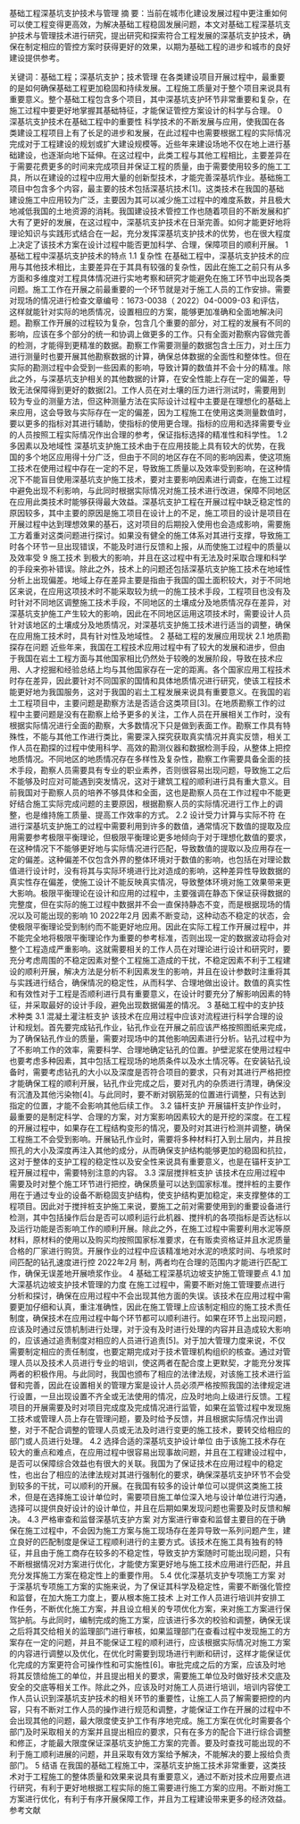 基础工程深基坑支护技术与管理
摘 要：当前在城市化建设发展过程中更注重如何可以使工程变得更高效，为解决基础工程稳固发展问题，本文对基础工程深基坑支护技术与管理技术进行研究，提出研究和探索符合工程发展的深基坑支护技术，确保在制定相应的管控方案时获得更好的效果，以期为基础工程的进步和城市的良好建设提供参考。
 
关键词：基础工程；深基坑支护；技术管理
在各类建设项目开展过程中，最重要的是如何确保基础工程更加稳固和持续发展。工程施工质量对于整个项目来说具有重要意义。整个基础工程包含多个项目，其中深基坑支护环节非常重要和复杂，在施工过程中要更好地掌握其基础特征，才能保证管控方案设计的科学与合理。
0	深基坑支护技术在基础工程中的重要性
科学技术的不断发展与应用，使我国在各类建设工程项目上有了长足的进步和发展，在此过程中也需要根据工程的实际情况完成对于工程建设的规划或扩大建设规模等。近些年来建设场地不仅在地上进行基础建设，也逐渐向地下延伸。在这过程中，此类工程与其他工程相比，主要差异在于需要花费更多的时间来完成项目并保证工程的质量，由于需要使用较多的施工工具，所以在建设的过程中应用大量的创新型技术，才能完善深基坑作业。基础施工项目中包含多个内容，最主要的技术包括深基坑技术[1]。这类技术在我国的基础建设施工中应用较为广泛，主要因为其可以减少施工过程中的难度系数，并且极大地减低我国的土地资源的消耗。我国建设技术管控工作也随着项目的不断发展和扩大有了更好的发展，在这过程中，深基坑支护技术在日渐完善。如何才能更好地将理论知识与实践形式结合在一起，充分发挥深基坑支护技术的优势，也在很大程度上决定了该技术方案在设计过程中能否更加科学、合理，保障项目的顺利开展。
1	基础工程中深基坑支护技术的特点
1.1	复杂性
在基础工程中，深基坑支护技术的应用与其他技术相比，主要差异在于其具有较强的复杂性，因此在施工之前只有从多方面和多维度对工程具体情况进行实地考察和研究才能避免在施工环节中出现各类问题。施工工作在开展之前最重要的一个环节就是对于施工人员的工作安排。需要对现场的情况进行检查文章编号：1673-0038（ 2022）04-0009-03
和评估，这样就能针对实际的地质情况，设置相应的方案，能够更加准确和全面地解决问题。勘察工作开展的过程较为复杂，包含几个重要的部分，对工程的发展有不同的影响，应该在多个部分的统一和协调上做更多的工作。只有全面对勘察内容做完善的检测，才能得到更精准的数据。勘察工作需要测量的数据包含土压力，对土压力进行测量时也要开展其他勘察数据的计算，确保总体数据的全面性和整体性。但在实际的勘测过程中会受到一些因素的影响，导致计算的数值并不会十分的精准。除此之外，与深基坑支护相关的其他数据的计算，在安全性能上存在一定的偏差，导致无法保障得到更好的数据[2]。工作人员在对土壤的压力进行测试时，需要用到较为专业的测量方法，但这种测量方法在实际设计过程中主要是在理想化的基础上来应用，这会导致与实际存在一定的偏差，因为工程施工在使用这类测量数值时，要以更多的指标对其进行辅助，使指标的使用更合理。指标的应用和选择需要专业的人员按照工程实际情况作出合理的参考，保证指标选择的精准性和科学性。
1.2	多因素以及地域性
深基坑支护施工技术由于在应用技能上具有较大的优势，在我国的多个地区应用得十分广泛，但由于不同的地区存在不同的影响因素，使这项施工技术在使用过程中存在一定的不足，导致施工质量以及效率受到影响，在这种情况下不能盲目使用深基坑支护施工技术，要对主要影响因素进行调查，在施工过程中避免出现不利影响，与此同时根据实际情况对施工技术进行改进，保障不同地区在应用此类技术时能够获得最大效益。深基坑支护工程在开展过程中缺乏稳定性的原因较多，其中主要的原因是施工项目在设计上的不足，施工项目的设计是项目在开展过程中达到理想效果的基石，这对项目的后期投入使用也会造成影响，需要施工方着重对这类问题进行探讨。如果没有健全的施工体系对其进行支撑，导致施工时各个环节一旦出现错误，不能及时进行反馈和上报，从而使施工过程中的质量以及效率受
9
施工技术
到极大的影响，并且在这过程中有无法及时采取合理和科学的手段来弥补错误。除此之外，技术上的问题还包括深基坑支护施工技术在地域性分析上出现偏差。地域上存在差异主要是指由于我国的国土面积较大，对于不同地区来说，在应用这项技术时不能采取较为统一的施工技术手段，工程项目也没有及时针对不同地区调整施工技术手段，不同地区的土壤成分及地质情况存在差异，对深基坑支护施工产生较大的影响，因此在不同地区运用这项技术时，需要设计人员针对该地区的土壤成分及地质情况，对深基坑支护施工技术进行适当的调整，确保在应用施工技术时，具有针对性及地域性。
2	基础工程的发展应用现状
2.1	地质勘探存在问题
近些年来，我国在工程技术应用过程中有了较大的发展和进步，但由于我国在岩土工程方面与其他国家相比仍然处于较晚的发展阶段，导致在技术应用、人才挖掘和经验总结上均与其他国家存在一定的距离。各个国家应用工程技术时存在差异，因此要针对不同国家的国情和具体地质情况进行研究，使该工程技术能更好地为我国服务，这对于我国的岩土工程发展来说具有重要意义。在我国的岩土工程项目中，主要问题是勘察方法是否适合这类项目[3]。在地质勘察工作的过程中主要问题是没有在勘察上给予更多的关注，工作人员在开展相关工作时，没有根据实际情况进行全面的勘察，大多数情况下只是做到表面工作。勘察工作具有特殊性，不能与其他工作进行类比，需要深入探究获取真实情况并真实反馈，相关工作人员在勘探的过程中使用科学、高效的勘测仪器和数据检测手段，从整体上把控地质情况。不同地区的地质情况存在多样性及复杂性，勘察工作需要具备全面的技术手段，勘察人员需要具有专业的职业素养，否则很容易出现问题，导致施工之后不能够及时应对可能遇到突发情况，这对于建筑工程的顺利进行具有重大意义。目前我国对于勘察人员的培养不够具体和全面，这也是勘察人员在工作过程中不能更好结合施工实际完成问题的主要原因，根据勘察人员的实际情况进行工作上的调整，也是维持施工质量、提高工作效率的方式。
2.2	设计受力计算与实际不符
在进行深基坑支护施工的过程中需要利用到许多的数值，通常情况下数值的提取及应用需要参考极限平衡理论，但极限平衡理论更多地倾向于对于理想化数值的要求，在这种情况下不能够更好地与实际情况进行匹配，导致数值的提取以及应用存在一定的偏差。这种偏差不仅包含外界的整体环境对于数值的影响，也包括在对理论数值进行设计时，没有将其与实际环境进行比对造成的影响，这种差异性导致数据的真实性存在偏差，使施工设计不能反映真实情况，导致整体环境对施工效果带来更大影响。极限平衡理论在设计和应用的过程中，主要强调在静态下保证获得数据的完整度，但在实际的施工过程中数据并不会一直保持静态不变，而是根据现场的情况以及可能出现的影响
10
2022年2月
因素不断变动，这种动态不稳定的状态，会使极限平衡理论受到制约而不能更好地应用。因此在实际工程工作开展过程中，并不能完全地将极限平衡理论作为重要的参考标准，否则出现一定的数据波动将会对整个工程造成严重影响。这就需要相关的工作人员在对理论进行设计和研究时，要充分考虑周围的不稳定因素对整个工程施工造成的干扰，不稳定因素不利于工程建设的顺利开展，解决方法是分析不利因素发生的影响，并且在设计参数时注重将其与实践进行结合，确保情况的稳定性，从而科学、合理地做出设计。数值的真实性和有效性对于工程是否顺利进行具有重要意义，在设计时要充分了解影响因素的特征，并采取最好的设计手段，避免出现数据偏差的情况。
3	基础工程中的支护技术种类
3.1	混凝土灌注桩支护
该技术在应用过程中应该对流程进行科学合理的设计和规划。首先要完成钻孔作业，钻孔作业在开展之前应该严格按照图纸来完成，为了确保钻孔作业的质量，需要对现场中的其他影响因素进行分析。钻孔过程中为了不影响工作的效率，需要科学、合理地确定钻孔的位置。护壁泥浆在使用过程中也要考虑多种因素，其中包括工程现场的地质条件以及水土情况等。在安装钻孔设备时，需要考虑钻孔的大小以及深度是否符合项目的要求，只有对其进行严格把控才能确保工程的顺利开展，钻孔作业完成之后，要对孔内的杂质进行清理，确保没有沉渣及其他污染物[4]。与此同时，要不断对钢筋笼的位置进行调整，只有达到指定的位置，才能不会影响其他后续工作。
3.2	锚杆支护
开展锚杆支护作业时，最重要的是制定科学、合理的方案，对方案影响因素较大的是开挖的深度。在工程的开展过程中，如果存在工程结构变形的情况，要及时对其进行检测并调整，确保工程施工不会受到影响。开展钻孔作业时，需要将多种材料打入到土层内，并且按照孔的大小及深度再注入其他的成分，从而确保支护结构能够更加的稳固和抗拉，这对于整体的支护工程的稳定性以及安全性来说具有重要意义，也是在锚杆支护工程开展过程中，需要特别注意的内容。
3.3	深层搅拌桩支护
该技术在应用过程中需要及时对整个施工环节进行把控，确保质量可以达到国家标准。搅拌桩的主要作用在于通过专业的设备不断稳固支护结构，使支护结构更加稳定，来支撑整体的工程项目。因此对于搅拌桩支护施工来说，要施工之前对需要使用到的重要设备进行检测，其中包括操作后台是否可以顺利运行此机器、搅拌机的各项指标是否达标以及运行功能是否影响工作的顺利开展。除此之外，在施工过程中需要利用水泥等原材料，原材料的使用以及购买均按照国家标准要求，在有贩卖资格证并且水泥质量合格的厂家进行购货。开展作业的过程中应该精准地对水泥的喷浆时间、与喷浆时间匹配的钻孔速度进行控 2022年2月
制，两者均在合理的范围内才能进行匹配工作，确保无误差地开展喷浆作业。
4	基础工程深基坑边坡支护施工管理要点
4.1	加大深基坑边坡支护技术管理的力度
在施工过程中，需要不断对施工管理要点进行分析和探讨，确保在应用过程中不会出现其他方面的失误。该技术在应用过程中需要更加仔细和认真，重注准确性，因此在施工管理上应该制定相应的施工技术责任制度，确保技术在应用过程中每个环节都可以顺利进行。如果在环节上出现问题，应该及时通过反馈机制进行处理，对于没有及时进行处理的内容并且造成较大影响的，应该通过追责制度对相应的人员进行追责[5]。对于加大管理力度来说，不仅需要制定相应的责任制度，也要定期完成对于技术管理机构组织的核查。通过对管理人员以及技术人员进行专业的培训，使这两者在配合度上更默契，才能充分发挥两者的积极作用。与此同时，我国也颁布了相应的法律法规，对该施工技术进行监督和完善，因此在设置相关的管理方案是设计人员必须严格按照我国的法律规定进行设置，一旦出现设置不齐全或无法使用的情况，应及时地向上级进行反馈。工程项目的开展需要及时对项目完成度及完成情况进行监管，如果在监管过程中发现施工技术或管理人员上存在管理问题，要及时给予反馈，并且根据实际情况作出调整，对于不配合调整的管理人员或无法及时进行变更的施工技术，要转交给相应的部门或人员进行处理。
4.2	选择合适的深基坑支护设计单位
由于该施工技术存在较大的重点和难点，在应用过程中很容易出现事故问题，并且在工程建设过程中，是否可以保障综合效益也有很大的关联。我国为了保证技术在应用过程中的稳定性，也出台了相应的法律法规对其进行强制化的要求，确保深基坑支护环节不会受到较多的干扰，可以顺利的开展。在我国有较多的设计单位可以提供这类施工技术，但是在选择施工设计单位时，需要项目施工单位深入地与设计单位进行沟通，选择可以提供良好设计的设计单位，并且在后期如果发现问题也需要及时反馈和解决。
4.3	严格审查和监督深基坑支护方案
对方案进行审查和监督主要目的在于确保在施工过程中，不会因为施工方案与施工现场存在差异导致一系列问题产生，建立良好的匹配制度是保证工程顺利进行的主要方式。该技术在施工具有独有的特征，并且由于施工商存在较多的不稳定性，导致支护方案随时可能出现问题，只有不断根据情况对方案进行优化，才能使方案更好地与施工技术应用进行匹配，并且充分发挥施工方案在稳定性上的重要作用。
5.4 优化深基坑支护专项施工方案
对于深基坑专项施工方案的实施来说，为了保证其科学及稳定性，需要不断强化管控和监督，在加大施工力度上，要从根本施工技术
上对工作人员进行培训并安排工作任务，不断优化施工方案，并且设立相关的专项优化方案，来对施工方案进行保驾护航。与此同时，编制完成的施工方案，应该进行多次的校验和调整，确保无误之后将其交给相关的监理部门进行审核，如果监理部门在查看过程中发现施工的方案存在一定的问题，并且不能保证工程的顺利进行，应该根据实际情况对施工方案的内容进行调整以及优化，在优化时需要到现场进行判断和研讨，这样才能保证优化完成的方案更符合可操作性和可实施性[6]。审批完成之后的方案，应该及时地将其反馈给施工的单位，并且提出相关的要求，需要施工单位及时做好技术交底及安全的交底等相关工作。除此之外，应该及时对施工人员进行培训，培训内容使工作人员认识到深基坑支护技术的相关环节的重要性，让施工人员了解需要把控的内容，只有不断对工作人员的操作进行规范和调整，才能保证工作在开展的过程中不会出现其他的问题，最大限度使支护工作有序地完成。施工方案在优化时需要各个部门及时采取相关的方案并且提出相应的要求，只有在多方的配合下进行综合调整和修正，才能最大限度保证深基坑支护施工方案的完善。要及时查找可能出现的不利于施工顺利进展的问题，并且采取有效方案给予解决，不能解决的要上报给负责部门。
5	结语
在我国的基础工程施工中，深基坑支护施工技术非常重要，这类技术对于工程施工的整体质量和效果来说具有重要意义，通过不断对技术应用要点进行研究，有利于更好地根据工程实际的施工需要进行施工方案的应用。不断对施工方案进行优化，有利于有序开展保障工作，并且为工程建设带来更多的经济效益。
参考文献
